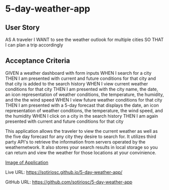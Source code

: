 # 5-day-weather-app

## User Story

AS A traveler
I WANT to see the weather outlook for multiple cities
SO THAT I can plan a trip accordingly

## Acceptance Criteria

GIVEN a weather dashboard with form inputs
WHEN I search for a city
THEN I am presented with current and future conditions for that city and that city is added to the search history
WHEN I view current weather conditions for that city
THEN I am presented with the city name, the date, an icon representation of weather conditions, the temperature, the humidity, and the the wind speed
WHEN I view future weather conditions for that city
THEN I am presented with a 5-day forecast that displays the date, an icon representation of weather conditions, the temperature, the wind speed, and the humidity
WHEN I click on a city in the search history
THEN I am again presented with current and future conditions for that city

This application allows the traveler to view the current weather as well as the five day forecast for any city they desire to search for. It utilizes third party API's to retrieve the information from servers operated by the weathernetwork. It also stores your search results in local storage so you can return and view the weather for those locations at your convinience. 

[Image of Application](./assets/weather%20app.png)

Live URL: https://sotiriosc.github.io/5-day-weather-app/

GitHub URL: https://github.com/sotiriosc/5-day-weather-app
